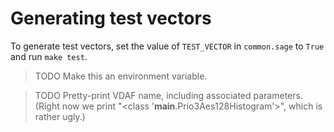 # Generating test vectors

To generate test vectors, set the value of `TEST_VECTOR` in `common.sage` to
`True` and run `make test`.

> TODO Make this an environment variable.

> TODO Pretty-print VDAF name, including associated parameters. (Right now we
> print "<class '__main__.Prio3Aes128Histogram'>", which is rather ugly.)
